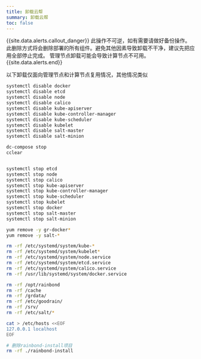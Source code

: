 ```yaml
--- 
title: 卸载云帮
summary: 卸载云帮
toc: false
---
```



{{site.data.alerts.callout_danger}}
此操作不可逆，如有需要请做好备份操作。此删除方式将会删除部署的所有组件。避免其他因素导致卸载不干净，建议先把应用全部停止完成。
管理节点卸载可能会导致计算节点不可用。
{{site.data.alerts.end}}

以下卸载仅面向管理节点和计算节点复用情况，其他情况类似

```bash
systemctl disable docker
systemctl disable etcd
systemctl disable node
systemctl disable calico
systemctl disable kube-apiserver
systemctl disable kube-controller-manager
systemctl disable kube-scheduler
systemctl disable kubelet
systemctl disable salt-master
systemctl disable salt-minion

dc-compose stop
cclear


systemctl stop etcd
systemctl stop node
systemctl stop calico
systemctl stop kube-apiserver
systemctl stop kube-controller-manager
systemctl stop kube-scheduler
systemctl stop kubelet
systemctl stop docker
systemctl stop salt-master
systemctl stop salt-minion

yum remove -y gr-docker*
yum remove -y salt-*

rm -rf /etc/systemd/system/kube-*
rm -rf /etc/systemd/system/kubelet*
rm -rf /etc/systemd/system/node.service
rm -rf /etc/systemd/system/etcd.service
rm -rf /etc/systemd/system/calico.service
rm -rf /usr/lib/systemd/system/docker.service

rm -rf /opt/rainbond
rm -rf /cache
rm -rf /grdata/
rm -rf /etc/goodrain/
rm -rf /srv/
rm -rf /etc/salt/*

cat > /etc/hosts <<EOF
127.0.0.1 localhost
EOF

# 删除rainbond-install项目
rm -rf ./rainbond-install

```
